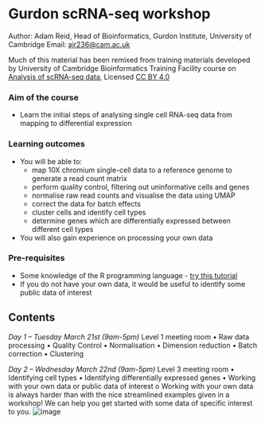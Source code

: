 # Gurdon scRNA-seq workshop

Author: Adam Reid, Head of Bioinformatics, Gurdon Institute, University of Cambridge
Email: ajr236@cam.ac.uk

Much of this material has been remixed from training materials developed by University of Cambridge Bioinformatics Training Facility course on [Analysis of scRNA-seq data](https://training.csx.cam.ac.uk/bioinformatics/course/bioinfo-scRNAseq), Licensed [CC BY 4.0](https://creativecommons.org/licenses/by/4.0/)

### Aim of the course

- Learn the initial steps of analysing single cell RNA-seq data from mapping to differential expression

### Learning outcomes
- You will be able to:
  - map 10X chromium single-cell data to a reference genome to generate a read count matrix
  - perform quality control, filtering out uninformative cells and genes
  - normalise raw read counts and visualise the data using UMAP
  - correct the data for batch effects
  - cluster cells and identify cell types
  - determine genes which are differentially expressed between different cell types
- You will also gain experience on processing your own data

### Pre-requisites
- Some knowledge of the R programming language - [try this tutorial](https://www.w3schools.com/r/r_intro.asp)
- If you do not have your own data, it would be useful to identify some public data of interest

## Contents

*Day 1 – Tuesday March 21st (9am-5pm)*
Level 1 meeting room
•	Raw data processing
•	Quality Control
•	Normalisation
•	Dimension reduction
•	Batch correction
•	Clustering

*Day 2 – Wednesday March 22nd (9am-5pm)*
Level 3 meeting room
•	Identifying cell types
•	Identifying differentially expressed genes
•	Working with your own data or public data of interest
o	Working with your own data is always harder than with the nice streamlined examples given in a workshop! We can help you get started with some data of specific interest to you.
![image](https://user-images.githubusercontent.com/26814531/224666620-da100e15-47f4-47e7-8ddf-27087f70e279.png)
